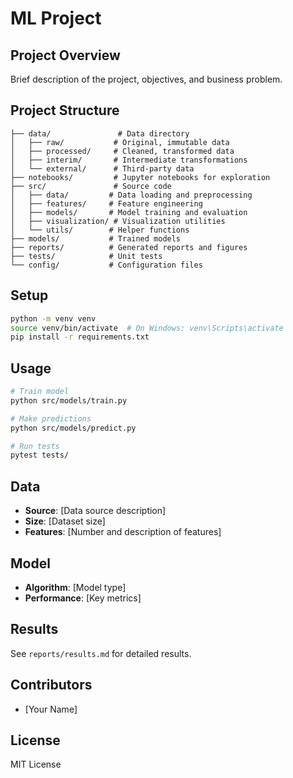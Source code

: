 # ML Project

## Project Overview
Brief description of the project, objectives, and business problem.

## Project Structure
```
├── data/               # Data directory
│   ├── raw/           # Original, immutable data
│   ├── processed/     # Cleaned, transformed data
│   ├── interim/       # Intermediate transformations
│   └── external/      # Third-party data
├── notebooks/         # Jupyter notebooks for exploration
├── src/               # Source code
│   ├── data/         # Data loading and preprocessing
│   ├── features/     # Feature engineering
│   ├── models/       # Model training and evaluation
│   ├── visualization/ # Visualization utilities
│   └── utils/        # Helper functions
├── models/           # Trained models
├── reports/          # Generated reports and figures
├── tests/            # Unit tests
└── config/           # Configuration files
```

## Setup
```bash
python -m venv venv
source venv/bin/activate  # On Windows: venv\Scripts\activate
pip install -r requirements.txt
```

## Usage
```bash
# Train model
python src/models/train.py

# Make predictions
python src/models/predict.py

# Run tests
pytest tests/
```

## Data
- **Source**: [Data source description]
- **Size**: [Dataset size]
- **Features**: [Number and description of features]

## Model
- **Algorithm**: [Model type]
- **Performance**: [Key metrics]

## Results
See `reports/results.md` for detailed results.

## Contributors
- [Your Name]

## License
MIT License
